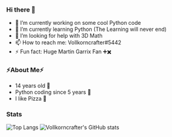 ### Hi there 👋

- 🔭 I’m currently working on some cool Python code
- 🌱 I’m currently learning Python (The Learning will never end)
- 🤔 I’m looking for help with 3D Math
- 📫 How to reach me: Vollkorncrafter#5442
- ⚡ Fun fact: Huge Martin Garrix Fan ➕✖️

### ⚡About Me⚡
- 14 years old 🌱
- Python coding since 5 years 🌱
- I like Pizza 🍕


### Stats

![Top Langs](https://github-readme-stats.vercel.app/api/top-langs/?username=vollkorncrafter)
![Vollkorncrafter's GitHub stats](https://github-readme-stats.vercel.app/api?username=vollkorncrafter&show_icons=true)

